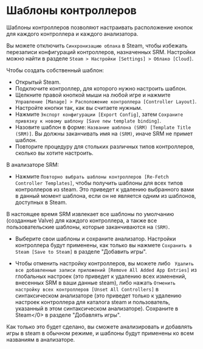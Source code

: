 # Шаблоны контроллеров
Шаблоны контроллеров позволяют настраивать расположение кнопок для каждого контроллера и каждого анализатора.

Вы можете отключить `Синхронизацию облака` в Steam, чтобы избежать перезаписи конфигураций контроллеров, назначенных SRM. Настройки можно найти в разделе `Steam > Настройки [Settings] > Облако [Cloud]`.

Чтобы создать собственный шаблон:
* Открытый Steam.
* Подключите контроллер, для которого нужно настроить шаблон.
* Щелкните правой кнопкой мыши на любой игре и нажмите `Управление [Manage] > Расположение контроллера [Controller Layout]`.
* Настройте кнопки так, как вы считаете нужным.
* Нажмите `Экспорт конфигурации [Export Config]`, затем `Сохраните привязку к новому шаблону [Save new template binding]`.
* Назовите шаблон в форме: `Название шаблона (SRM) [Template Title (SRM)]`. Вы должны заканчивать имя на `(SRM)`, иначе SRM не примет шаблон.
* Повторите процедуру для стольких различных типов контроллеров, сколько вы хотите настроить.

В анализаторе SRM:
* Нажмите `Повторно выбрать шаблоны контроллеров [Re-Fetch Controller Templates]`, чтобы получить шаблоны для всех типов контроллеров из steam. Это приведет к удалению выбранного вами в данный момент шаблона, если он не является одним из шаблонов, доступных в Steam.

В настоящее время SRM извлекает все шаблоны по умолчанию (созданные Valve) для каждого контроллера, а также все пользовательские шаблоны, которые заканчиваются на `(SRM)`.

* Выберите свои шаблоны и сохраните анализатор. Настройки контроллера будут применены, как только вы нажмете `Сохранить в Steam [Save to Steam]` в разделе "Добавить игры".

* Чтобы отменить настройку контроллеров, вы можете либо ` Удалить все добавленные записи приложений [Remove All Added App Entries]` из глобальных настроек (это приведет к удалению всех изменений, внесенных SRM в ваши данные steam), либо нажать `Отменить настройку всех контроллеров [Unset All Controllers]` в синтаксическом анализаторе (это приведет только к удалению настроек контроллера для каталога steam и пользователь, указанный в этом синтаксическом анализаторе). Сохраните в Steam</0> в разделе "Добавлять игры".

Как только это будет сделано, вы сможете анализировать и добавлять игры в steam в обычном режиме, и шаблоны будут применены ко всем названиям в анализаторе.


